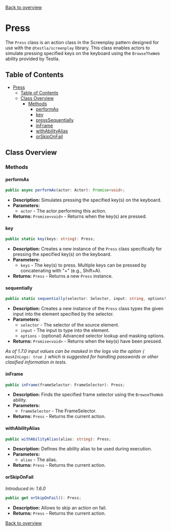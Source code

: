 [Back to overview](../../screenplay_elements.md)

# Press

The `Press` class is an action class in the Screenplay pattern designed for use with the `@testla/screenplay` library. This class enables actors to simulate pressing specified keys on the keyboard using the `BrowseTheWeb` ability provided by Testla.

## Table of Contents

- [Press](#press)
  - [Table of Contents](#table-of-contents)
  - [Class Overview](#class-overview)
    - [Methods](#methods)
      - [performAs](#performas)
      - [key](#key)
      - [pressSequentially](#presssequentially)
      - [inFrame](#inframe)
      - [withAbilityAlias](#withabilityalias)
      - [orSkipOnFail](#orskiponfail)

## Class Overview

### Methods

#### performAs

```typescript
public async performAs(actor: Actor): Promise<void>;
```

- **Description:** Simulates pressing the specified key(s) on the keyboard.
- **Parameters:**
  - `actor` - The actor performing this action.
- **Returns:** `Promise<void>` - Returns when the key(s) are pressed.

#### key

```typescript
public static key(keys: string): Press;
```

- **Description:** Creates a new instance of the `Press` class specifically for pressing the specified key(s) on the keyboard.
- **Parameters:**
  - `keys` - The key(s) to press. Multiple keys can be pressed by concatenating with "+" (e.g., Shift+A).
- **Returns:** `Press` - Returns a new `Press` instance.

#### sequentially

```typescript
public static sequentially(selector: Selector, input: string, options?: SelectorOptions & Maskable): Press;
```

- **Description:** Creates a new instance of the `Press` class types the given input into the element specified by the selector.
- **Parameters:**
  - `selector` - The selector of the source element.
  - `input` - The input to type into the element.
  - `options` - (optional) Advanced selector lookup and masking options.
- **Returns:** `Promise<void>` - Returns when the key(s) have been pressed.

*As of 1.7.0 input values can be masked in the logs via the option `{ maskInLogs: true }` which is suggested for handling passwords or other clasified information in tests.*

#### inFrame

```typescript
public inFrame(frameSelector: FrameSelector): Press;
```

- **Description:** Finds the specified frame selector using the `BrowseTheWeb` ability.
- **Parameters:**
  - `frameSelector` - The FrameSelector.
- **Returns:** `Press` - Returns the current action.

#### withAbilityAlias

```typescript
public withAbilityAlias(alias: string): Press;
```

- **Description:** Defines the ability alias to be used during execution.
- **Parameters:**
  - `alias` - The alias.
- **Returns:** `Press` - Returns the current action.

#### orSkipOnFail

*Introduced in: 1.6.0*

```typescript
public get orSkipOnFail(): Press;
```

- **Description:** Allows to skip an action on fail.
- **Returns:** `Press` - Returns the current action.

[Back to overview](../../screenplay_elements.md)

